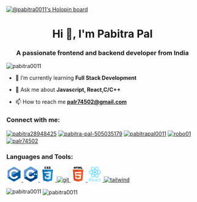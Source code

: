 
[![@pabitra0011's Holopin board](https://holopin.me/pabitra0011)](https://holopin.io/@pabitra0011)

<h1 align="center">Hi 👋, I'm Pabitra Pal</h1>
<h3 align="center">A passionate frontend and backend developer from India</h3>


<p align="left"> <img src="https://komarev.com/ghpvc/?username=pabitra0011&label=Profile%20views&color=0e75b6&style=flat" alt="pabitra0011" /> </p>

- 🌱 I’m currently learning **Full Stack Development**

- 💬 Ask me about **Javascript, React,C/C++**

- 📫 How to reach me **palr74502@gmail.com**

<h3 align="left">Connect with me:</h3>
<p align="left">
<a href="https://twitter.com/pabitra28948425" target="blank"><img align="center" src="https://raw.githubusercontent.com/rahuldkjain/github-profile-readme-generator/master/src/images/icons/Social/twitter.svg" alt="pabitra28948425" height="30" width="40" /></a>
<a href="https://linkedin.com/in/pabitra-pal-505035179" target="blank"><img align="center" src="https://raw.githubusercontent.com/rahuldkjain/github-profile-readme-generator/master/src/images/icons/Social/linked-in-alt.svg" alt="pabitra-pal-505035179" height="30" width="40" /></a>
<a href="https://instagram.com/pabitrapal0011" target="blank"><img align="center" src="https://raw.githubusercontent.com/rahuldkjain/github-profile-readme-generator/master/src/images/icons/Social/instagram.svg" alt="pabitrapal0011" height="30" width="40" /></a>
<a href="https://hashnode.com/robo01" target="blank"><img align="center" src="https://raw.githubusercontent.com/rahuldkjain/github-profile-readme-generator/master/src/images/icons/Social/hashnode.svg" alt="robo01" height="30" width="40" /></a>
<a href="https://medium.com/palr74502" target="blank"><img align="center" src="https://raw.githubusercontent.com/rahuldkjain/github-profile-readme-generator/master/src/images/icons/Social/medium.svg" alt="palr74502" height="30" width="40" /></a>
</p>


<h3 align="left">Languages and Tools:</h3>
<p align="left"> <a href="https://www.cprogramming.com/" target="_blank" rel="noreferrer"> <img src="https://raw.githubusercontent.com/devicons/devicon/master/icons/c/c-original.svg" alt="c" width="40" height="40"/> </a> <a href="https://www.w3schools.com/cpp/" target="_blank" rel="noreferrer"> <img src="https://raw.githubusercontent.com/devicons/devicon/master/icons/cplusplus/cplusplus-original.svg" alt="cplusplus" width="40" height="40"/> </a> <a href="https://www.w3schools.com/css/" target="_blank" rel="noreferrer"> <img src="https://raw.githubusercontent.com/devicons/devicon/master/icons/css3/css3-original-wordmark.svg" alt="css3" width="40" height="40"/> </a> <a href="https://git-scm.com/" target="_blank" rel="noreferrer"> <img src="https://www.vectorlogo.zone/logos/git-scm/git-scm-icon.svg" alt="git" width="40" height="40"/> </a> <a href="https://www.w3.org/html/" target="_blank" rel="noreferrer"> <img src="https://raw.githubusercontent.com/devicons/devicon/master/icons/html5/html5-original-wordmark.svg" alt="html5" width="40" height="40"/> </a> <a href="https://reactjs.org/" target="_blank" rel="noreferrer"> <img src="https://raw.githubusercontent.com/devicons/devicon/master/icons/react/react-original-wordmark.svg" alt="react" width="40" height="40"/> </a> <a href="https://tailwindcss.com/" target="_blank" rel="noreferrer"> <img src="https://www.vectorlogo.zone/logos/tailwindcss/tailwindcss-icon.svg" alt="tailwind" width="40" height="40"/> </a> </p>

<p><img align="left" src="https://github-readme-stats.vercel.app/api/top-langs?username=pabitra0011&show_icons=true&locale=en&layout=compact" alt="pabitra0011" /></p>

<p>&nbsp;<img align="center" src="https://github-readme-stats.vercel.app/api?username=pabitra0011&show_icons=true&locale=en" alt="pabitra0011" /></p>
